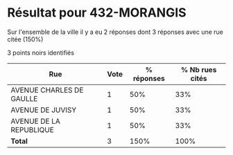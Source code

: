 # Résultat pour 432-MORANGIS

Sur l'ensemble de la ville il y a eu 2 réponses dont 3 réponses avec une rue citée (150%)

3 points noirs identifiés

| Rue | Vote | % réponses | % Nb rues cités|
|-----|------|------------|----------------|
| AVENUE CHARLES DE GAULLE | 1 | 50% | 33%|
| AVENUE DE JUVISY | 1 | 50% | 33%|
| AVENUE DE LA REPUBLIQUE | 1 | 50% | 33%|
| **Total** | 3 | 150% | 100%|
